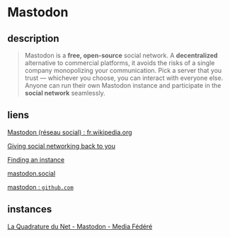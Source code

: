 # Mastodon

## description

> Mastodon is a **free, open-source** social network. A **decentralized** alternative to commercial platforms, it avoids the
> risks of a single company monopolizing your communication. Pick a server that you trust — whichever you choose, you
> can interact with everyone else. Anyone can run their own Mastodon instance and participate in the **social network**
> seamlessly.

## liens

[Mastodon (réseau social) : fr.wikipedia.org](https://fr.wikipedia.org/wiki/Mastodon_(r%C3%A9seau_social))

[Giving social networking back to you](https://joinmastodon.org/)

[Finding an instance](https://instances.mastodon.xyz/)

[mastodon.social](https://mastodon.social/about)

[mastodon : `github.com`](https://github.com/tootsuite/mastodon)

## instances

[La Quadrature du Net - Mastodon - Media Fédéré](https://mamot.fr/about)
